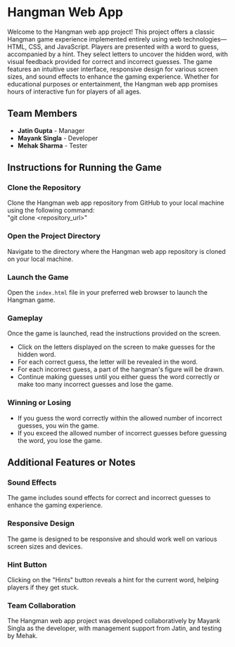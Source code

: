 # Hangman Web App

Welcome to the Hangman web app project! This project offers a classic Hangman game experience implemented entirely using web technologies—HTML, CSS, and JavaScript. Players are presented with a word to guess, accompanied by a hint. They select letters to uncover the hidden word, with visual feedback provided for correct and incorrect guesses. The game features an intuitive user interface, responsive design for various screen sizes, and sound effects to enhance the gaming experience. Whether for educational purposes or entertainment, the Hangman web app promises hours of interactive fun for players of all ages.

## Team Members

- **Jatin Gupta** - Manager
- **Mayank Singla** - Developer
- **Mehak Sharma** - Tester

## Instructions for Running the Game

### Clone the Repository

Clone the Hangman web app repository from GitHub to your local machine using the following command: <br>
"git clone <repository_url>"

### Open the Project Directory

Navigate to the directory where the Hangman web app repository is cloned on your local machine.

### Launch the Game

Open the `index.html` file in your preferred web browser to launch the Hangman game.

### Gameplay

Once the game is launched, read the instructions provided on the screen.
- Click on the letters displayed on the screen to make guesses for the hidden word.
- For each correct guess, the letter will be revealed in the word.
- For each incorrect guess, a part of the hangman's figure will be drawn.
- Continue making guesses until you either guess the word correctly or make too many incorrect guesses and lose the game.

### Winning or Losing

- If you guess the word correctly within the allowed number of incorrect guesses, you win the game.
- If you exceed the allowed number of incorrect guesses before guessing the word, you lose the game.

## Additional Features or Notes

### Sound Effects

The game includes sound effects for correct and incorrect guesses to enhance the gaming experience.

### Responsive Design

The game is designed to be responsive and should work well on various screen sizes and devices.

### Hint Button

Clicking on the "Hints" button reveals a hint for the current word, helping players if they get stuck.

### Team Collaboration

The Hangman web app project was developed collaboratively by Mayank Singla as the developer, with management support from Jatin, and testing by Mehak.

